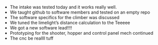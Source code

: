 <!--t January 17, 2020 t-->

- The intake was tested today and it works really well.
- We taught github to software members and tested on an empty repo
- The software specifics for the climber was discussed
- We tuned the limelight’s distance calculation to the Teeeee
- We got a new software lead!!!!
- Prototyping for the shooter, hopper and control panel mech continued
- The cnc be reallll tuff
